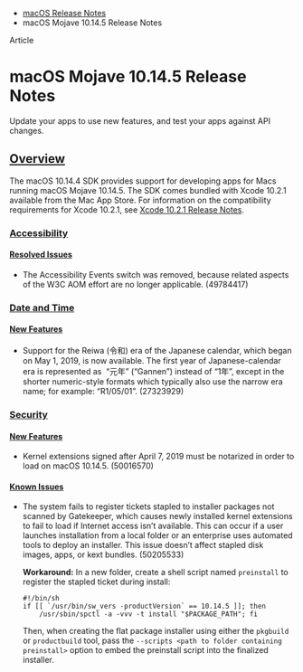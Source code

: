 - [macOS Release Notes](https://developer.apple.com/documentation/macos-release-notes)
- macOS Mojave 10.14.5 Release Notes

Article

# macOS Mojave 10.14.5 Release Notes

Update your apps to use new features, and test your apps against API changes.

## [Overview](https://developer.apple.com/documentation/macos-release-notes/macos-mojave-10_14_5-release-notes#overview)

The macOS 10.14.4 SDK provides support for developing apps for Macs running macOS Mojave 10.14.5. The SDK comes bundled with Xcode 10.2.1 available from the Mac App Store. For information on the compatibility requirements for Xcode 10.2.1, see [Xcode 10.2.1 Release Notes](https://developer.apple.com/documentation/Xcode-Release-Notes/xcode-10_2_1-release-notes).

### [Accessibility](https://developer.apple.com/documentation/macos-release-notes/macos-mojave-10_14_5-release-notes#Accessibility)

#### [Resolved Issues](https://developer.apple.com/documentation/macos-release-notes/macos-mojave-10_14_5-release-notes#Resolved-Issues)

- The Accessibility Events switch was removed, because related aspects of the W3C AOM effort are no longer applicable. (49784417)

### [Date and Time](https://developer.apple.com/documentation/macos-release-notes/macos-mojave-10_14_5-release-notes#Date-and-Time)

#### [New Features](https://developer.apple.com/documentation/macos-release-notes/macos-mojave-10_14_5-release-notes#New-Features)

- Support for the Reiwa (令和) era of the Japanese calendar, which began on May 1, 2019, is now available. The first year of Japanese-calendar era is represented as  “元年” (“Gannen”) instead of “1年”, except in the shorter numeric-style formats which typically also use the narrow era name; for example: “R1/05/01”. (27323929)

### [Security](https://developer.apple.com/documentation/macos-release-notes/macos-mojave-10_14_5-release-notes#Security)

#### [New Features](https://developer.apple.com/documentation/macos-release-notes/macos-mojave-10_14_5-release-notes#New-Features)

- Kernel extensions signed after April 7, 2019 must be notarized in order to load on macOS 10.14.5. (50016570)

#### [Known Issues](https://developer.apple.com/documentation/macos-release-notes/macos-mojave-10_14_5-release-notes#Known-Issues)

- The system fails to register tickets stapled to installer packages not scanned by Gatekeeper, which causes newly installed kernel extensions to fail to load if Internet access isn’t available. This can occur if a user launches installation from a local folder or an enterprise uses automated tools to deploy an installer. This issue doesn’t affect stapled disk images, apps, or kext bundles. (50205533)

  **Workaround:** In a new folder, create a shell script named `preinstall` to register the stapled ticket during install:

  ```
  #!/bin/sh
  if [[ `/usr/bin/sw_vers -productVersion` == 10.14.5 ]]; then
      /usr/sbin/spctl -a -vvv -t install "$PACKAGE_PATH"; fi

  ```

  Then, when creating the flat package installer using either the `pkgbuild` or `productbuild` tool, pass the `--scripts <path to folder containing preinstall>` option to embed the preinstall script into the finalized installer.
